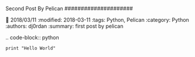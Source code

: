 Second Post By Pelican
#####################

:date: 2018/03/11
:modified: 2018-03-11
:tags: Python, Pelican
:category: Python
:authors: dj0rdan
:summary: first post by pelican

.. code-block:: python

    print "Hello World"
